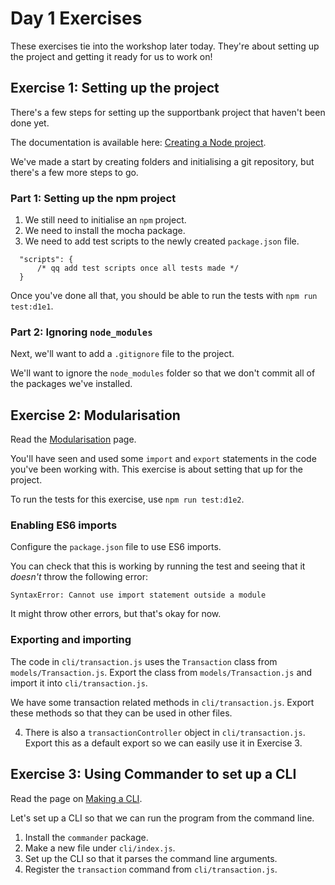# Day 1 Exercises

These exercises tie into the workshop later today. They're about setting up the project and getting it ready for us to work on!

## Exercise 1: Setting up the project

There's a few steps for setting up the supportbank project that haven't been done yet.

The documentation is available here: [Creating a Node project](https://tech-docs.corndel.com/js/node-projects.html).

We've made a start by creating folders and initialising a git repository, but there's a few more steps to go.

### Part 1: Setting up the npm project

1. We still need to initialise an `npm` project.
2. We need to install the mocha package.
3. We need to add test scripts to the newly created `package.json` file.

```
  "scripts": {
      /* qq add test scripts once all tests made */
  }
```

Once you've done all that, you should be able to run the tests with `npm run test:d1e1`.

### Part 2: Ignoring `node_modules`

Next, we'll want to add a `.gitignore` file to the project.

We'll want to ignore the `node_modules` folder so that we don't commit all of the packages we've installed.

## Exercise 2: Modularisation

Read the [Modularisation](https://tech-docs.corndel.com/js/import-export.html) page.

You'll have seen and used some `import` and `export` statements in the code you've been working with. This exercise is about setting that up for the project.

To run the tests for this exercise, use `npm run test:d1e2`.

### Enabling ES6 imports

Configure the `package.json` file to use ES6 imports.

You can check that this is working by running the test and seeing that it _doesn't_ throw the following error:

```
SyntaxError: Cannot use import statement outside a module
```

It might throw other errors, but that's okay for now.

### Exporting and importing

The code in `cli/transaction.js` uses the `Transaction` class from `models/Transaction.js`. Export the class from `models/Transaction.js` and import it into `cli/transaction.js`.

We have some transaction related methods in `cli/transaction.js`. Export these methods so that they can be used in other files.

4. There is also a `transactionController` object in `cli/transaction.js`. Export this as a default export so we can easily use it in Exercise 3.

## Exercise 3: Using Commander to set up a CLI

Read the page on [Making a CLI](https://tech-docs.corndel.com/js/making-a-cli.html).

Let's set up a CLI so that we can run the program from the command line.

1. Install the `commander` package.
2. Make a new file under `cli/index.js`.
3. Set up the CLI so that it parses the command line arguments.
4. Register the `transaction` command from `cli/transaction.js`.
